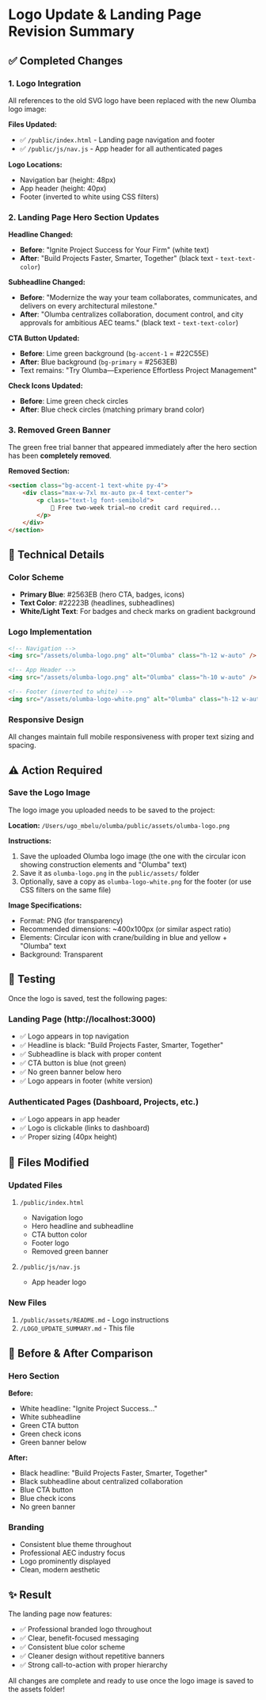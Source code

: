# Logo Update & Landing Page Revision Summary

## ✅ Completed Changes

### 1. Logo Integration
All references to the old SVG logo have been replaced with the new Olumba logo image:

**Files Updated:**
- ✅ `/public/index.html` - Landing page navigation and footer
- ✅ `/public/js/nav.js` - App header for all authenticated pages

**Logo Locations:**
- Navigation bar (height: 48px)
- App header (height: 40px)  
- Footer (inverted to white using CSS filters)

### 2. Landing Page Hero Section Updates

**Headline Changed:**
- **Before**: "Ignite Project Success for Your Firm" (white text)
- **After**: "Build Projects Faster, Smarter, Together" (black text - `text-text-color`)

**Subheadline Changed:**
- **Before**: "Modernize the way your team collaborates, communicates, and delivers on every architectural milestone."
- **After**: "Olumba centralizes collaboration, document control, and city approvals for ambitious AEC teams." (black text - `text-text-color`)

**CTA Button Updated:**
- **Before**: Lime green background (`bg-accent-1` = #22C55E)
- **After**: Blue background (`bg-primary` = #2563EB)
- Text remains: "Try Olumba—Experience Effortless Project Management"

**Check Icons Updated:**
- **Before**: Lime green check circles
- **After**: Blue check circles (matching primary brand color)

### 3. Removed Green Banner
The green free trial banner that appeared immediately after the hero section has been **completely removed**.

**Removed Section:**
```html
<section class="bg-accent-1 text-white py-4">
    <div class="max-w-7xl mx-auto px-4 text-center">
        <p class="text-lg font-semibold">
            🎁 Free two-week trial—no credit card required...
        </p>
    </div>
</section>
```

## 🔧 Technical Details

### Color Scheme
- **Primary Blue**: #2563EB (hero CTA, badges, icons)
- **Text Color**: #22223B (headlines, subheadlines)
- **White/Light Text**: For badges and check marks on gradient background

### Logo Implementation
```html
<!-- Navigation -->
<img src="/assets/olumba-logo.png" alt="Olumba" class="h-12 w-auto" />

<!-- App Header -->
<img src="/assets/olumba-logo.png" alt="Olumba" class="h-10 w-auto" />

<!-- Footer (inverted to white) -->
<img src="/assets/olumba-logo-white.png" alt="Olumba" class="h-12 w-auto brightness-0 invert" />
```

### Responsive Design
All changes maintain full mobile responsiveness with proper text sizing and spacing.

## ⚠️ Action Required

### Save the Logo Image
The logo image you uploaded needs to be saved to the project:

**Location:** `/Users/ugo_mbelu/olumba/public/assets/olumba-logo.png`

**Instructions:**
1. Save the uploaded Olumba logo image (the one with the circular icon showing construction elements and "Olumba" text)
2. Save it as `olumba-logo.png` in the `public/assets/` folder
3. Optionally, save a copy as `olumba-logo-white.png` for the footer (or use CSS filters on the same file)

**Image Specifications:**
- Format: PNG (for transparency)
- Recommended dimensions: ~400x100px (or similar aspect ratio)
- Elements: Circular icon with crane/building in blue and yellow + "Olumba" text
- Background: Transparent

## 🚀 Testing

Once the logo is saved, test the following pages:

### Landing Page (http://localhost:3000)
- ✅ Logo appears in top navigation
- ✅ Headline is black: "Build Projects Faster, Smarter, Together"
- ✅ Subheadline is black with proper content
- ✅ CTA button is blue (not green)
- ✅ No green banner below hero
- ✅ Logo appears in footer (white version)

### Authenticated Pages (Dashboard, Projects, etc.)
- ✅ Logo appears in app header
- ✅ Logo is clickable (links to dashboard)
- ✅ Proper sizing (40px height)

## 📝 Files Modified

### Updated Files
1. `/public/index.html`
   - Navigation logo
   - Hero headline and subheadline
   - CTA button color
   - Footer logo
   - Removed green banner

2. `/public/js/nav.js`
   - App header logo

### New Files
1. `/public/assets/README.md` - Logo instructions
2. `/LOGO_UPDATE_SUMMARY.md` - This file

## 🎨 Before & After Comparison

### Hero Section

**Before:**
- White headline: "Ignite Project Success..."
- White subheadline
- Green CTA button
- Green check icons
- Green banner below

**After:**
- Black headline: "Build Projects Faster, Smarter, Together"
- Black subheadline about centralized collaboration
- Blue CTA button
- Blue check icons  
- No green banner

### Branding
- Consistent blue theme throughout
- Professional AEC industry focus
- Logo prominently displayed
- Clean, modern aesthetic

## ✨ Result

The landing page now features:
- ✅ Professional branded logo throughout
- ✅ Clear, benefit-focused messaging
- ✅ Consistent blue color scheme
- ✅ Cleaner design without repetitive banners
- ✅ Strong call-to-action with proper hierarchy

All changes are complete and ready to use once the logo image is saved to the assets folder!

